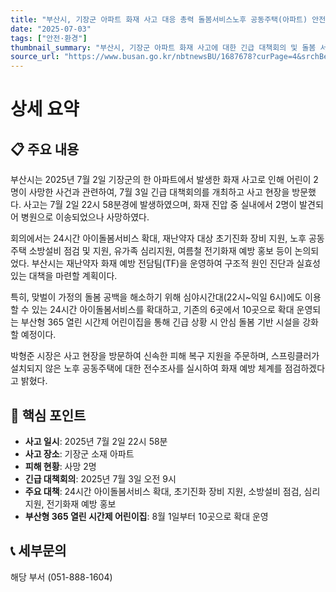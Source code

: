 ```yaml
---
title: "부산시, 기장군 아파트 화재 사고 대응 총력 돌봄서비스노후 공동주택(아파트) 안전망 대책 마련"
date: "2025-07-03"
tags: ["안전·환경"]
thumbnail_summary: "부산시, 기장군 아파트 화재 사고에 대한 긴급 대책회의 및 돌봄 서비스 확대 방안 발표."
source_url: "https://www.busan.go.kr/nbtnewsBU/1687678?curPage=4&srchBeginDt=&srchEndDt=&srchKey=&srchText="
---
```


# 상세 요약

## 📋 주요 내용
부산시는 2025년 7월 2일 기장군의 한 아파트에서 발생한 화재 사고로 인해 어린이 2명이 사망한 사건과 관련하여, 7월 3일 긴급 대책회의를 개최하고 사고 현장을 방문했다. 사고는 7월 2일 22시 58분경에 발생하였으며, 화재 진압 중 실내에서 2명이 발견되어 병원으로 이송되었으나 사망하였다. 

회의에서는 24시간 아이돌봄서비스 확대, 재난약자 대상 초기진화 장비 지원, 노후 공동주택 소방설비 점검 및 지원, 유가족 심리지원, 여름철 전기화재 예방 홍보 등이 논의되었다. 부산시는 재난약자 화재 예방 전담팀(TF)을 운영하여 구조적 원인 진단과 실효성 있는 대책을 마련할 계획이다.

특히, 맞벌이 가정의 돌봄 공백을 해소하기 위해 심야시간대(22시~익일 6시)에도 이용할 수 있는 24시간 아이돌봄서비스를 확대하고, 기존의 6곳에서 10곳으로 확대 운영되는 부산형 365 열린 시간제 어린이집을 통해 긴급 상황 시 안심 돌봄 기반 시설을 강화할 예정이다. 

박형준 시장은 사고 현장을 방문하여 신속한 피해 복구 지원을 주문하며, 스프링클러가 설치되지 않은 노후 공동주택에 대한 전수조사를 실시하여 화재 예방 체계를 점검하겠다고 밝혔다.

## 🎯 핵심 포인트
- **사고 일시**: 2025년 7월 2일 22시 58분
- **사고 장소**: 기장군 소재 아파트
- **피해 현황**: 사망 2명
- **긴급 대책회의**: 2025년 7월 3일 오전 9시
- **주요 대책**: 24시간 아이돌봄서비스 확대, 초기진화 장비 지원, 소방설비 점검, 심리지원, 전기화재 예방 홍보
- **부산형 365 열린 시간제 어린이집**: 8월 1일부터 10곳으로 확대 운영

## 📞 세부문의
해당 부서 (051-888-1604)